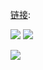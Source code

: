 [链接]():

<p><img src="https://github.com/taoste/Hello-World/blob/master/images/666/【发型师】也许这就是鬼斧神工吧.gif?raw=true"/>
<img src="https://github.com/taoste/Hello-World/blob/master/images/666/weixiaoshuo.png?raw=true"/></p>

<img src="https://github.com/taoste/Hello-World/blob/master/images/666/Desktop-Works.jpg?raw=true"/>	
